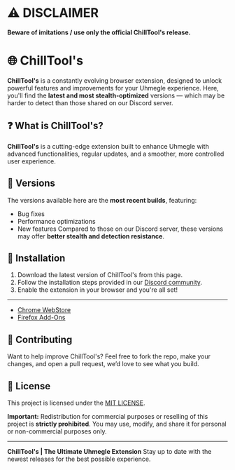 # ⚠️ DISCLAIMER

**Beware of imitations / use only the official ChillTool's release.**

# 🌐 ChillTool's

**ChillTool's** is a constantly evolving browser extension, designed to unlock powerful features and improvements for your Uhmegle experience. Here, you'll find the **latest and most stealth-optimized** versions — which may be harder to detect than those shared on our Discord server.

## ❓ What is ChillTool's?

**ChillTool's** is a cutting-edge extension built to enhance Uhmegle with advanced functionalities, regular updates, and a smoother, more controlled user experience.

## 🚀 Versions

The versions available here are the **most recent builds**, featuring:

* Bug fixes
* Performance optimizations
* New features
  Compared to those on our Discord server, these versions may offer **better stealth and detection resistance**.

## 🔧 Installation

1. Download the latest version of ChillTool's from this page.
2. Follow the installation steps provided in our [Discord community](https://discord.gg/FBsPkXDche).
3. Enable the extension in your browser and you're all set!
---
* [Chrome WebStore](https://chromewebstore.google.com/detail/pdkdjcijjkhhkfdfbdgdfdgobnliphjd)
* [Firefox Add-Ons](https://addons.mozilla.org/firefox/addon/chilltool-s)

## 🤝 Contributing

Want to help improve ChillTool's?
Feel free to fork the repo, make your changes, and open a pull request, we’d love to see what you build.

## 📄 License

This project is licensed under the [MIT LICENSE](https://github.com/ChillSpotIT/ChillTool-s/blob/version/LICENSE).

**Important:** Redistribution for commercial purposes or reselling of this project is **strictly prohibited**. You may use, modify, and share it for personal or non-commercial purposes only.

---

**ChillTool's | The Ultimate Uhmegle Extension**
Stay up to date with the newest releases for the best possible experience.
